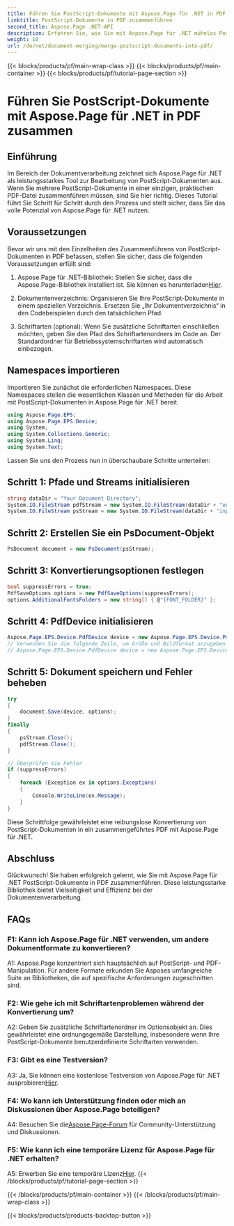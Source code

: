```yaml
---
title: Führen Sie PostScript-Dokumente mit Aspose.Page für .NET in PDF zusammen
linktitle: PostScript-Dokumente in PDF zusammenführen
second_title: Aspose.Page .NET-API
description: Erfahren Sie, wie Sie mit Aspose.Page für .NET mühelos PostScript-Dokumente in PDF zusammenführen. Erweitern Sie Ihre Möglichkeiten zur Dokumentenverarbeitung mit dieser Schritt-für-Schritt-Anleitung.
weight: 10
url: /de/net/document-merging/merge-postscript-documents-into-pdf/
---
```


{{< blocks/products/pf/main-wrap-class >}}
{{< blocks/products/pf/main-container >}}
{{< blocks/products/pf/tutorial-page-section >}}

# Führen Sie PostScript-Dokumente mit Aspose.Page für .NET in PDF zusammen

## Einführung

Im Bereich der Dokumentverarbeitung zeichnet sich Aspose.Page für .NET als leistungsstarkes Tool zur Bearbeitung von PostScript-Dokumenten aus. Wenn Sie mehrere PostScript-Dokumente in einer einzigen, praktischen PDF-Datei zusammenführen müssen, sind Sie hier richtig. Dieses Tutorial führt Sie Schritt für Schritt durch den Prozess und stellt sicher, dass Sie das volle Potenzial von Aspose.Page für .NET nutzen.

## Voraussetzungen

Bevor wir uns mit den Einzelheiten des Zusammenführens von PostScript-Dokumenten in PDF befassen, stellen Sie sicher, dass die folgenden Voraussetzungen erfüllt sind:

1.  Aspose.Page für .NET-Bibliothek: Stellen Sie sicher, dass die Aspose.Page-Bibliothek installiert ist. Sie können es herunterladen[Hier](https://releases.aspose.com/page/net/).

2. Dokumentenverzeichnis: Organisieren Sie Ihre PostScript-Dokumente in einem speziellen Verzeichnis. Ersetzen Sie „Ihr Dokumentverzeichnis“ in den Codebeispielen durch den tatsächlichen Pfad.

3. Schriftarten (optional): Wenn Sie zusätzliche Schriftarten einschließen möchten, geben Sie den Pfad des Schriftartenordners im Code an. Der Standardordner für Betriebssystemschriftarten wird automatisch einbezogen.

## Namespaces importieren

Importieren Sie zunächst die erforderlichen Namespaces. Diese Namespaces stellen die wesentlichen Klassen und Methoden für die Arbeit mit PostScript-Dokumenten in Aspose.Page für .NET bereit.

```csharp
using Aspose.Page.EPS;
using Aspose.Page.EPS.Device;
using System;
using System.Collections.Generic;
using System.Linq;
using System.Text;
```

Lassen Sie uns den Prozess nun in überschaubare Schritte unterteilen:

## Schritt 1: Pfade und Streams initialisieren

```csharp
string dataDir = "Your Document Directory";
System.IO.FileStream pdfStream = new System.IO.FileStream(dataDir + "outputPDF_out.pdf", System.IO.FileMode.Create, System.IO.FileAccess.Write);
System.IO.FileStream psStream = new System.IO.FileStream(dataDir + "input.ps", System.IO.FileMode.Open, System.IO.FileAccess.Read);
```

## Schritt 2: Erstellen Sie ein PsDocument-Objekt

```csharp
PsDocument document = new PsDocument(psStream);
```

## Schritt 3: Konvertierungsoptionen festlegen

```csharp
bool suppressErrors = true;
PdfSaveOptions options = new PdfSaveOptions(suppressErrors);
options.AdditionalFontsFolders = new string[] { @"{FONT_FOLDER}" };
```

## Schritt 4: PdfDevice initialisieren

```csharp
Aspose.Page.EPS.Device.PdfDevice device = new Aspose.Page.EPS.Device.PdfDevice(pdfStream);
// Verwenden Sie die folgende Zeile, um Größe und Bildformat anzugeben (optional).
// Aspose.Page.EPS.Device.PdfDevice device = new Aspose.Page.EPS.Device.PdfDevice(pdfStream, new System.Drawing.Size(595, 842));
```

## Schritt 5: Dokument speichern und Fehler beheben

```csharp
try
{
    document.Save(device, options);
}
finally
{
    psStream.Close();
    pdfStream.Close();
}

// Überprüfen Sie Fehler
if (suppressErrors)
{
    foreach (Exception ex in options.Exceptions)
    {
        Console.WriteLine(ex.Message);
    }
}
```

Diese Schrittfolge gewährleistet eine reibungslose Konvertierung von PostScript-Dokumenten in ein zusammengeführtes PDF mit Aspose.Page für .NET.

## Abschluss

Glückwunsch! Sie haben erfolgreich gelernt, wie Sie mit Aspose.Page für .NET PostScript-Dokumente in PDF zusammenführen. Diese leistungsstarke Bibliothek bietet Vielseitigkeit und Effizienz bei der Dokumentenverarbeitung.

## FAQs

### F1: Kann ich Aspose.Page für .NET verwenden, um andere Dokumentformate zu konvertieren?

A1: Aspose.Page konzentriert sich hauptsächlich auf PostScript- und PDF-Manipulation. Für andere Formate erkunden Sie Asposes umfangreiche Suite an Bibliotheken, die auf spezifische Anforderungen zugeschnitten sind.

### F2: Wie gehe ich mit Schriftartenproblemen während der Konvertierung um?

A2: Geben Sie zusätzliche Schriftartenordner im Optionsobjekt an. Dies gewährleistet eine ordnungsgemäße Darstellung, insbesondere wenn Ihre PostScript-Dokumente benutzerdefinierte Schriftarten verwenden.

### F3: Gibt es eine Testversion?

 A3: Ja, Sie können eine kostenlose Testversion von Aspose.Page für .NET ausprobieren[Hier](https://releases.aspose.com/).

### F4: Wo kann ich Unterstützung finden oder mich an Diskussionen über Aspose.Page beteiligen?

 A4: Besuchen Sie die[Aspose.Page-Forum](https://forum.aspose.com/c/page/39) für Community-Unterstützung und Diskussionen.

### F5: Wie kann ich eine temporäre Lizenz für Aspose.Page für .NET erhalten?

 A5: Erwerben Sie eine temporäre Lizenz[Hier](https://purchase.aspose.com/temporary-license/).
{{< /blocks/products/pf/tutorial-page-section >}}

{{< /blocks/products/pf/main-container >}}
{{< /blocks/products/pf/main-wrap-class >}}

{{< blocks/products/products-backtop-button >}}
